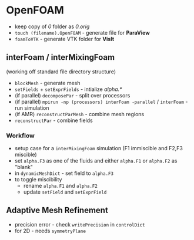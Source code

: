 # OpenFOAM
- keep copy of _0_ folder as _0.orig_  
- `touch (filename).OpenFOAM` - generate file for __ParaView__  
- `foamToVTK` - generate VTK folder for __VisIt__

## interFoam / interMixingFoam
(working off standard file directory structure)  
- `blockMesh` - generate mesh
- `setFields` + `setExprFields` - intialize _alpha.*_
- (if parallel) `decomposePar` - split over processors
- (if parallel) `mpirun -np (processors) interFoam -parallel` / `interFoam` - run simulation
- (if AMR) `reconstructParMesh` - combine mesh regions
- `reconstructPar` - combine fields

### Workflow
- setup case for a `interMixingFoam` simulation (F1 immiscible and F2,F3 miscible)
- set `alpha.F3` as one of the fluids and either `alpha.F1` or `alpha.F2` as "blank"
- in `dynamicMeshDict` - set field to `alpha.F3`
- to toggle miscibility
  - rename `alpha.F1` and `alpha.F2`
  - update `setField` and `setExprField`

## Adaptive Mesh Refinement
- precision error - check `writePrecision` in `controlDict`
- for 2D - needs `symmetryPlane`
